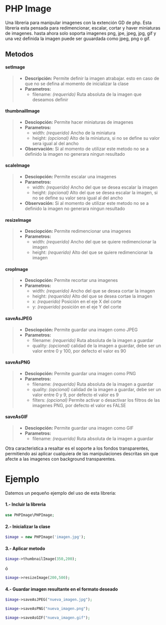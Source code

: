 PHP Image
=========

Una libreria para manipular imagenes con la extención GD de php. Esta libreria esta pensada para redimencionar, escalar, cortar y haver miniaturas de imagenes. hasta ahora solo soporta imagenes png, jpe, jpeg, jpg, gif y una vez definida la imagen puede ser guuardada como jpeg, png o gif.


Metodos
-------

#### setImage


> * **Descripción:** Permite definir la imagen atrabajar. esto en caso de que no se defina al momento de inicializar la clase
> * **Parametros:** 
>   * filename: *(requerido)* Ruta absoluta de la imagen que deseamos definir 


#### thumbnailImage

> * **Desciopción:** Permite hacer miniaturas de imagenes
> * **Parametros:** 
>   * width: *(requerido)* Ancho de la miniatura
>   * height: *(opcional)* Alto de la miniatura, si no se define su valor sera igual al del ancho
> * **Observación:** Si al momento de utilizar este metodo no se a definido la imagen no generara ningun resultado


#### scaleImage

> * **Desciopción:** Permite escalar una imagenes
> * **Parametros:** 
>   * width: *(requerido)* Ancho del que se desea escalar la imagen
>   * height: *(opcional)* Alto del que se desea escalar la imagen, si no se define su valor sera igual al del ancho
> * **Observación:** Si al momento de utilizar este metodo no se a definido la imagen no generara ningun resultado


#### resizeImage

> * **Desciopción:** Permite redimencionar una imagenes
> * **Parametros:** 
>   * width: *(requerido)* Ancho del que se quiere redimencionar la imagen
>   * height: *(requerido)* Alto del que se quiere redimencionar la imagen

#### cropImage

> * **Desciopción:** Permite recortar una imagenes
> * **Parametros:** 
>   * width: *(requerido)* Ancho del que se desea cortar la imagen
>   * height: *(requerido)* Alto del que se desea cortae la imagen
>   * x: *(requerido)* Posición en el eje X del corte
>   * y: *(requerido)* posición  en el eje Y del corte

#### saveAsJPEG

> * **Desciopción:** Permite guardar una imagen como JPEG
> * **Parametros:** 
>   * filename: *(requerido)* Ruta absoluta de la imagen a guardar
>   * quality: *(opcional)* calidad de la imagen a guardar, debe ser un valor entre 0 y 100, por defecto el valor es 90

#### saveAsPNG

> * **Desciopción:** Permite guardar una imagen como PNG
> * **Parametros:** 
>   * filename: *(requerido)* Ruta absoluta de la imagen a guardar
>   * quality: *(opcional)* calidad de la imagen a guardar, debe ser un valor entre 0 y 9, por defecto el valor es 9
>   * filters: *(opcional)* Permite activar o desactivar los filtros de las imagenes PNG, por defecto el valor es FALSE

#### saveAsGIF

> * **Desciopción:** Permite guardar una imagen como GIF
> * **Parametros:** 
>   * filename: *(requerido)* Ruta absoluta de la imagen a guardar

Otra caracteristica a resaltar es el soporte a los fondos transparentes, permitiendo asi aplicar cualquiera de las manipulaciones descritas sin que afecte a las imagenes con background transparentes.

Ejemplo
=======

Datemos un pequeño ejemplo del uso de esta libreria:

#### 1.- Incluir la libreria

```php
use PHPImage\PHPImage;
```

#### 2.- Inicializar la clase

```php
$image = new PHPImage('imagen.jpg');
```

#### 3.- Aplicar metodo

```php
$image->thumbnailImage(350,200);
```
ó
```php
$image->resizeImage(200,500);
```

#### 4.- Guardar imagen resultante en el formato deseado

```php
$image->saveAsJPEG("nueva_imagen.jpg");

$image->saveAsPNG("nueva_imagen.png");

$image->saveAsGIF("nueva_imagen.gif");

```